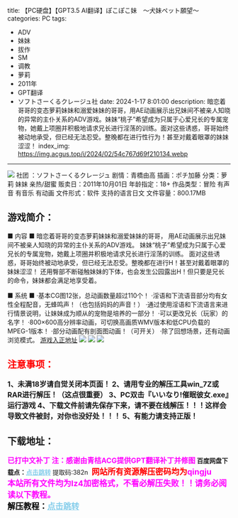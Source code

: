 title: 【PC硬盘】【GPT3.5 AI翻译】ぽこぽこ妹　～犬妹ペット願望～
categories: PC
tags:
- ADV
- 妹妹
- 拔作
- SM
- 调教
- 萝莉
- 2011年
- GPT翻译
- ソフトさーくるクレージュ社
date: 2024-1-17 8:01:00
description: 暗恋着哥哥的变态萝莉妹妹和溺爱妹妹的哥哥，用AE动画展示出兄妹间不被亲人知晓的异常的主仆关系的ADV游戏。妹妹“桃子”希望成为只属于心爱兄长的专属宠物，她戴上项圈并积极地请求兄长进行淫荡的训练。面对这些诱惑，哥哥始终被动地承受，但已经无法忍受。整晚都在进行性行为！甚至对戴着眼罩的妹妹涩涩！
index_img: https://img.acgus.top/i/2024/02/54c767d69f210134.webp
---
![](https://img.acgus.top/i/2024/02/54c767d69f210134.webp)
社团 ：ソフトさーくるクレージュ
剧情：青橋由高
插画：ポチ加藤
分类：萝莉 妹妹 亲热/甜蜜
贩卖日：2011年10月01日
年龄指定：18+
作品类型：冒险 有声音 有音乐 有动画
文件形式：软件
支持的语言日文
文件容量：800.17MB

## 游戏简介：
■ 内容 ■
暗恋着哥哥的变态萝莉妹妹和溺爱妹妹的哥哥，
用AE动画展示出兄妹间不被亲人知晓的异常的主仆关系的ADV游戏。
妹妹“桃子”希望成为只属于心爱兄长的专属宠物，她戴上项圈并积极地请求兄长进行淫荡的训练。
面对这些诱惑，哥哥始终被动地承受，但已经无法忍受。整晚都在进行H！甚至对戴着眼罩的妹妹涩涩！
还用臀部不断碰触妹妹的下体，也会发生公园露出H！但只要是兄长的命令，妹妹都会满足地享受着。

■ 系统 ■
·基本CG图12张，总动画数量超过110个！
·淫语和下流语音部分均有女性全程配音，无蜂鸣声！（也包括妈妈的声音！）
·通过使用淫语和下流语言来进行情景说明，让妹妹成为顺从的宠物是培养的一部分！
·可以更改兄长（玩家）的名字！
·800×600高分辨率动画，可切换高画质WMV版本和低CPU负载的MPEG-1版本！
·部分动画配有剖面图动画！（可开关）
·除了回想场景，还有动画浏览模式。
[游戏入正地址](https://www.dlsite.com/maniax-touch/work/=/product_id/RJ083420.html)
![](https://img.acgus.top/i/2024/02/3d15d10835210140.webp)
![](https://img.acgus.top/i/2024/02/d65353e1e5210138.webp)
![](https://img.acgus.top/i/2024/02/4d398620b3210136.webp)






## <font color=#FF0000 >注意事项：</font>
<font size=3><b>1、未满18岁请自觉关闭本页面！
2、请用专业的解压工具win_7Z或RAR进行解压！（这点很重要）
3、PC双击『いいなり!催眠彼女.exe』运行游戏
4、下载文件前请先保存下来，请不要在线解压！！！这样会导致文件被封，对你也没好处！！！
5、有能力请支持正版！</b></font>

## 下载地址：
<font color=#FF00FF size=3><b>已打中文补丁</b></font>
<font color=#FF00FF size=3>**注：感谢由青桔ACG提供GPT翻译补丁并修图**</font>
<b>百度网盘下载点：</b><a href="https://pan.baidu.com/s/1avysfElZT_uAbCart9Qayg?pwd=382n" style="color: #87CEEB;"><b>点击跳转</b></a> 提取码:382n
<a style="padding: 0" href="https://post.qingju.org/AD/"><img style="max-width:100%" src="https://img.acgus.top/i/2024/07/478f689b8021d8d499ab43d21acf137a.gif" alt=""></a>
<b><font color=#FF0000 size=4>网站所有资源解压密码均为</b></font><b><font color=#FF00FF size=4>qingju</font><font color=#FF0000 ></font></b><br><b><font color=#FF00FF size=4>本站所有文件均为lz4加密格式，不看必解压失败！！请务必阅读以下教程。</b></font><br><b><font color=#000 size=4>解压教程：</b><a href="https://post.qingju.org/tutorial/000/" style="color: #87CEEB;"><b>点击跳转</b></a>